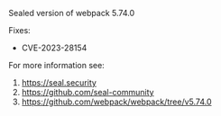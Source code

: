 Sealed version of webpack 5.74.0

Fixes:
- CVE-2023-28154

For more information see:
  1. https://seal.security
  2. https://github.com/seal-community
  3. https://github.com/webpack/webpack/tree/v5.74.0
